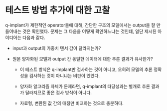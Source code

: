 # 테스트 방법 추가에 대한 고찰

q-implant가 제한적인 operator들에 대해, 간단한 구조의 모델에서는 output을 잘 만들어내는 것은 확인했다. 문제는 그 다음을 어떻게 확인하느냐는 것인데, 일단 제시된 아이디어는 다음과 같다.

-  input과 output의 가중치 텐서 값이 달라지는가?

- 원본 양자화된 모델과 output 간 동일한 데이터에 대한 추론 결과가 유사한가?

    - 이 테스트 방식은 q-implant만 검사하는 것이 아니고, 오히려 모델의 추론 정확성을 검사하는 것이 아니냐는 비판이 있었다.

    - 양자화 알고리즘 자체가 문제라면, q-implant의 타당성과는 별개로 추론 결과가 달라지므로 좋은 검사 방식이 아니다.

    - 자료형, 변환된 값 간의 매칭만 비교하는 것으로 충분하다.